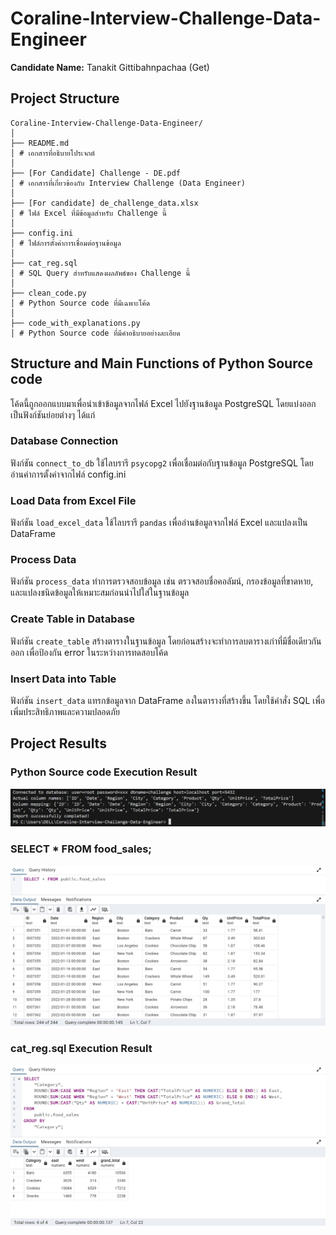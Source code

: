 # Coraline-Interview-Challenge-Data-Engineer

**Candidate Name:** Tanakit Gittibahnpachaa (Get)

## Project Structure
```
Coraline-Interview-Challenge-Data-Engineer/
│
├── README.md
│ # เอกสารที่อธิบายโปรเจกต์
│
├── [For Candidate] Challenge - DE.pdf
│ # เอกสารที่เกี่ยวข้องกับ Interview Challenge (Data Engineer)
│
├── [For candidate] de_challenge_data.xlsx
│ # ไฟล์ Excel ที่มีข้อมูลสำหรับ Challenge นี้
│
├── config.ini
│ # ไฟล์การตั้งค่าการเชื่อมต่อฐานข้อมูล
│
├── cat_reg.sql
│ # SQL Query สำหรับแสดงผลลัพธ์ของ Challenge นี้
│
├── clean_code.py
│ # Python Source code ที่มีเฉพาะโค้ด
│
├── code_with_explanations.py
│ # Python Source code ที่มีคำอธิบายอย่างละเอียด
```

## Structure and Main Functions of Python Source code
โค้ดนี้ถูกออกแบบมาเพื่อนำเข้าข้อมูลจากไฟล์ Excel ไปยังฐานข้อมูล PostgreSQL โดยแบ่งออกเป็นฟังก์ชันย่อยต่างๆ ได้แก่
### Database Connection
ฟังก์ชัน ```connect_to_db``` ใช้ไลบรารี ```psycopg2``` เพื่อเชื่อมต่อกับฐานข้อมูล PostgreSQL โดยอ่านค่าการตั้งค่าจากไฟล์ config.ini
### Load Data from Excel File
ฟังก์ชัน ```load_excel_data``` ใช้ไลบรารี ```pandas``` เพื่ออ่านข้อมูลจากไฟล์ Excel และแปลงเป็น DataFrame
### Process Data
ฟังก์ชัน ```process_data``` ทำการตรวจสอบข้อมูล เช่น ตรวจสอบชื่อคอลัมน์, กรองข้อมูลที่ขาดหาย, และแปลงชนิดข้อมูลให้เหมาะสมก่อนนำไปใส่ในฐานข้อมูล
### Create Table in Database
ฟังก์ชัน ```create_table``` สร้างตารางในฐานข้อมูล โดยก่อนสร้างจะทำการลบตารางเก่าที่มีชื่อเดียวกันออก เพื่อป้องกัน error ในระหว่างการทดสอบโค้ด
### Insert Data into Table
ฟังก์ชัน ```insert_data``` แทรกข้อมูลจาก DataFrame ลงในตารางที่สร้างขึ้น โดยใช้คำสั่ง SQL เพื่อเพิ่มประสิทธิภาพและความปลอดภัย

## Project Results
### Python Source code Execution Result
![image](https://github.com/getnkit/Coraline-Interview-Challenge-Data-Engineer/blob/cba1e69c0c3b341bf844c02e8950ca6dec1fbf81/images/python_source_code_execution_result.jpg)
### SELECT * FROM food_sales;
![image](https://github.com/getnkit/Coraline-Interview-Challenge-Data-Engineer/blob/cba1e69c0c3b341bf844c02e8950ca6dec1fbf81/images/select_all_from_food_sales.jpg)
### cat_reg.sql Execution Result
![image](https://github.com/getnkit/Coraline-Interview-Challenge-Data-Engineer/blob/ce652096d12dc66762d93cbc779d0dd2f29493a7/images/cat_reg_sql_execution_result.jpg)




